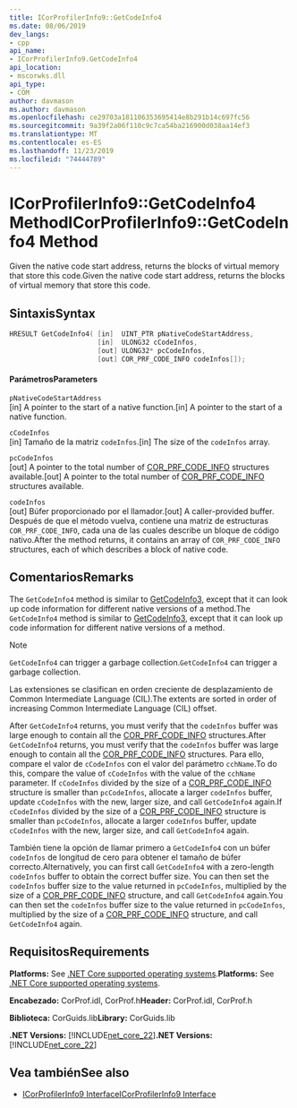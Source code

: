 ```yaml
---
title: ICorProfilerInfo9::GetCodeInfo4
ms.date: 08/06/2019
dev_langs:
- cpp
api_name:
- ICorProfilerInfo9.GetCodeInfo4
api_location:
- mscorwks.dll
api_type:
- COM
author: davmason
ms.author: davmason
ms.openlocfilehash: ce29703a181106353695414e8b291b14c697fc56
ms.sourcegitcommit: 9a39f2a06f110c9c7ca54ba216900d038aa14ef3
ms.translationtype: MT
ms.contentlocale: es-ES
ms.lasthandoff: 11/23/2019
ms.locfileid: "74444789"
---
```

# <a name="icorprofilerinfo9getcodeinfo4-method"></a><span data-ttu-id="0bbfe-102">ICorProfilerInfo9::GetCodeInfo4 Method</span><span class="sxs-lookup"><span data-stu-id="0bbfe-102">ICorProfilerInfo9::GetCodeInfo4 Method</span></span>

<span data-ttu-id="0bbfe-103">Given the native code start address, returns the blocks of virtual memory that store this code.</span><span class="sxs-lookup"><span data-stu-id="0bbfe-103">Given the native code start address, returns the blocks of virtual memory that store this code.</span></span>

## <a name="syntax"></a><span data-ttu-id="0bbfe-104">Sintaxis</span><span class="sxs-lookup"><span data-stu-id="0bbfe-104">Syntax</span></span>

```cpp
HRESULT GetCodeInfo4( [in]  UINT_PTR pNativeCodeStartAddress,
                      [in]  ULONG32 cCodeInfos,
                      [out] ULONG32* pcCodeInfos,
                      [out] COR_PRF_CODE_INFO codeInfos[]);
```

#### <a name="parameters"></a><span data-ttu-id="0bbfe-105">Parámetros</span><span class="sxs-lookup"><span data-stu-id="0bbfe-105">Parameters</span></span>

`pNativeCodeStartAddress` \
<span data-ttu-id="0bbfe-106">[in] A pointer to the start of a native function.</span><span class="sxs-lookup"><span data-stu-id="0bbfe-106">[in] A pointer to the start of a native function.</span></span>

`cCodeInfos` \
<span data-ttu-id="0bbfe-107">[in] Tamaño de la matriz `codeInfos`.</span><span class="sxs-lookup"><span data-stu-id="0bbfe-107">[in] The size of the `codeInfos` array.</span></span>

`pcCodeInfos` \
<span data-ttu-id="0bbfe-108">[out] A pointer to the total number of [COR_PRF_CODE_INFO](../../../../docs/framework/unmanaged-api/profiling/cor-prf-code-info-structure.md) structures available.</span><span class="sxs-lookup"><span data-stu-id="0bbfe-108">[out] A pointer to the total number of [COR_PRF_CODE_INFO](../../../../docs/framework/unmanaged-api/profiling/cor-prf-code-info-structure.md) structures available.</span></span>

`codeInfos` \
<span data-ttu-id="0bbfe-109">[out] Búfer proporcionado por el llamador.</span><span class="sxs-lookup"><span data-stu-id="0bbfe-109">[out] A caller-provided buffer.</span></span> <span data-ttu-id="0bbfe-110">Después de que el método vuelva, contiene una matriz de estructuras `COR_PRF_CODE_INFO`, cada una de las cuales describe un bloque de código nativo.</span><span class="sxs-lookup"><span data-stu-id="0bbfe-110">After the method returns, it contains an array of `COR_PRF_CODE_INFO` structures, each of which describes a block of native code.</span></span>

## <a name="remarks"></a><span data-ttu-id="0bbfe-111">Comentarios</span><span class="sxs-lookup"><span data-stu-id="0bbfe-111">Remarks</span></span>

<span data-ttu-id="0bbfe-112">The `GetCodeInfo4` method is similar to [GetCodeInfo3](../../../../docs/framework/unmanaged-api/profiling/icorprofilerinfo4-getcodeinfo3-method.md), except that it can look up code information for different native versions of a method.</span><span class="sxs-lookup"><span data-stu-id="0bbfe-112">The `GetCodeInfo4` method is similar to [GetCodeInfo3](../../../../docs/framework/unmanaged-api/profiling/icorprofilerinfo4-getcodeinfo3-method.md), except that it can look up code information for different native versions of a method.</span></span>

> [!NOTE]
> <span data-ttu-id="0bbfe-113">`GetCodeInfo4` can trigger a garbage collection.</span><span class="sxs-lookup"><span data-stu-id="0bbfe-113">`GetCodeInfo4` can trigger a garbage collection.</span></span>

<span data-ttu-id="0bbfe-114">Las extensiones se clasifican en orden creciente de desplazamiento de Common Intermediate Language (CIL).</span><span class="sxs-lookup"><span data-stu-id="0bbfe-114">The extents are sorted in order of increasing Common Intermediate Language (CIL) offset.</span></span>

<span data-ttu-id="0bbfe-115">After `GetCodeInfo4` returns, you must verify that the `codeInfos` buffer was large enough to contain all the [COR_PRF_CODE_INFO](../../../../docs/framework/unmanaged-api/profiling/cor-prf-code-info-structure.md) structures.</span><span class="sxs-lookup"><span data-stu-id="0bbfe-115">After `GetCodeInfo4` returns, you must verify that the `codeInfos` buffer was large enough to contain all the [COR_PRF_CODE_INFO](../../../../docs/framework/unmanaged-api/profiling/cor-prf-code-info-structure.md) structures.</span></span> <span data-ttu-id="0bbfe-116">Para ello, compare el valor de `cCodeInfos` con el valor del parámetro `cchName`.</span><span class="sxs-lookup"><span data-stu-id="0bbfe-116">To do this, compare the value of `cCodeInfos` with the value of the `cchName` parameter.</span></span> <span data-ttu-id="0bbfe-117">If `cCodeInfos` divided by the size of a [COR_PRF_CODE_INFO](../../../../docs/framework/unmanaged-api/profiling/cor-prf-code-info-structure.md) structure is smaller than `pcCodeInfos`, allocate a larger `codeInfos` buffer, update `cCodeInfos` with the new, larger size, and call `GetCodeInfo4` again.</span><span class="sxs-lookup"><span data-stu-id="0bbfe-117">If `cCodeInfos` divided by the size of a [COR_PRF_CODE_INFO](../../../../docs/framework/unmanaged-api/profiling/cor-prf-code-info-structure.md) structure is smaller than `pcCodeInfos`, allocate a larger `codeInfos` buffer, update `cCodeInfos` with the new, larger size, and call `GetCodeInfo4` again.</span></span>

<span data-ttu-id="0bbfe-118">También tiene la opción de llamar primero a `GetCodeInfo4` con un búfer `codeInfos` de longitud de cero para obtener el tamaño de búfer correcto.</span><span class="sxs-lookup"><span data-stu-id="0bbfe-118">Alternatively, you can first call `GetCodeInfo4` with a zero-length `codeInfos` buffer to obtain the correct buffer size.</span></span> <span data-ttu-id="0bbfe-119">You can then set the `codeInfos` buffer size to the value returned in `pcCodeInfos`, multiplied by the size of a [COR_PRF_CODE_INFO](../../../../docs/framework/unmanaged-api/profiling/cor-prf-code-info-structure.md) structure, and call `GetCodeInfo4` again.</span><span class="sxs-lookup"><span data-stu-id="0bbfe-119">You can then set the `codeInfos` buffer size to the value returned in `pcCodeInfos`, multiplied by the size of a [COR_PRF_CODE_INFO](../../../../docs/framework/unmanaged-api/profiling/cor-prf-code-info-structure.md) structure, and call `GetCodeInfo4` again.</span></span>

## <a name="requirements"></a><span data-ttu-id="0bbfe-120">Requisitos</span><span class="sxs-lookup"><span data-stu-id="0bbfe-120">Requirements</span></span>

<span data-ttu-id="0bbfe-121">**Platforms:** See [.NET Core supported operating systems](../../../core/install/dependencies.md?tabs=netcore30&pivots=os-windows).</span><span class="sxs-lookup"><span data-stu-id="0bbfe-121">**Platforms:** See [.NET Core supported operating systems](../../../core/install/dependencies.md?tabs=netcore30&pivots=os-windows).</span></span>

<span data-ttu-id="0bbfe-122">**Encabezado:** CorProf.idl, CorProf.h</span><span class="sxs-lookup"><span data-stu-id="0bbfe-122">**Header:** CorProf.idl, CorProf.h</span></span>

<span data-ttu-id="0bbfe-123">**Biblioteca:** CorGuids.lib</span><span class="sxs-lookup"><span data-stu-id="0bbfe-123">**Library:** CorGuids.lib</span></span>

<span data-ttu-id="0bbfe-124">**.NET Versions:** [!INCLUDE[net_core_22](../../../../includes/net-core-22-md.md)]</span><span class="sxs-lookup"><span data-stu-id="0bbfe-124">**.NET Versions:** [!INCLUDE[net_core_22](../../../../includes/net-core-22-md.md)]</span></span>

## <a name="see-also"></a><span data-ttu-id="0bbfe-125">Vea también</span><span class="sxs-lookup"><span data-stu-id="0bbfe-125">See also</span></span>

- [<span data-ttu-id="0bbfe-126">ICorProfilerInfo9 Interface</span><span class="sxs-lookup"><span data-stu-id="0bbfe-126">ICorProfilerInfo9 Interface</span></span>](../../../../docs/framework/unmanaged-api/profiling/ICorProfilerInfo9-interface.md)
